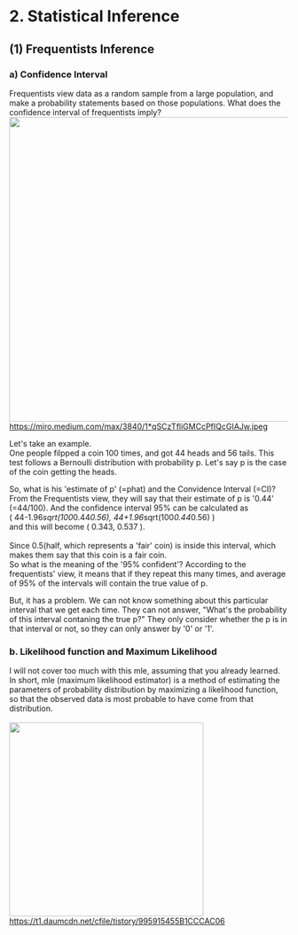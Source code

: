# 2. Statistical Inference

## (1) Frequentists Inference
### a) Confidence Interval
Frequentists view data as a random sample from a large population, and make a probability statements based on those populations.
What does the confidence interval of frequentists imply?
</br>
<img src="https://miro.medium.com/max/3840/1*qSCzTfliGMCcPfIQcGIAJw.jpeg" width="550" /> </br>
https://miro.medium.com/max/3840/1*qSCzTfliGMCcPfIQcGIAJw.jpeg


Let's take an example. </br>
One people filpped a coin 100 times, and got 44 heads and 56 tails. This test
follows a Bernoulli distribution with probability p. 
Let's say p is the case of the coin getting the heads.
</br>

So, what is his 'estimate of p' (=phat) and the Convidence Interval (=CI)?
From the Frequentists view, they will say that their estimate of p is '0.44' (=44/100).
And the confidence interval 95% can be calculated as </br>
( 44-1.96*sqrt(100*0.44*0.56), 44+1.96*sqrt(100*0.44*0.56) ) </br>
and this will become ( 0.343, 0.537 ).
</br>
</br>
Since 0.5(half, which represents a 'fair' coin) is inside this interval, which makes them say
that this coin is a fair coin.
</br>
So what is the meaning of the '95% confident'?
According to the frequentists' view, it means that if they repeat this many times, and average of
95% of the intervals will contain the true value of p. 
</br>

But, it has a problem. We can not know something about
this particular interval that we get each time. They can not answer, "What's the probability of
this interval contaning the true p?" They only consider whether the p is in that interval or not, so they can only answer by '0' or '1'.
</br>

### b. Likelihood function and Maximum Likelihood
I will not cover too much with this mle, assuming that you already learned. </br>
In short, mle (maximum likelihood estimator) is a method of estimating the parameters of probability distribution 
by maximizing a likelihood function, so that the observed data is most probable to have come from that distribution.
</br>
</br>
<img src="https://t1.daumcdn.net/cfile/tistory/995915455B1CCCAC06" width="350" /> </br>
https://t1.daumcdn.net/cfile/tistory/995915455B1CCCAC06
